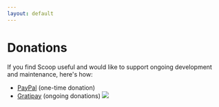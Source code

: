 ```yaml
---
layout: default
---
```


# Donations

If you find Scoop useful and would like to support ongoing development and maintenance, here's how:

* [PayPal](https://www.paypal.com/cgi-bin/webscr?cmd=_s-xclick&hosted_button_id=DM2SUH9EUXSKJ) (one-time donation)
* [Gratipay](https://gratipay.com/~lukesampson) (ongoing donations) [![](http://img.shields.io/gratipay/user/lukesampson.svg)]()
